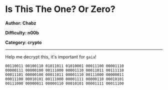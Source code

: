 # Is This The One? Or Zero?
**Author: Chabz**

**Difficulty: n00b**

**Category: crypto**

---
Help me decrypt this, it's important for `gaia`!

```
00110011 00100110 01011011 01010001 00011100 00001110 
00000111 00000100 00111000 00001110 00011011 00111110 
00011101 00000100 00011011 00001110 00111000 00000011 
00011100 00010101 00111000 00001111 00000110 00010101 
00111000 00000011 00000110 00010101 00001111 00011100
```
